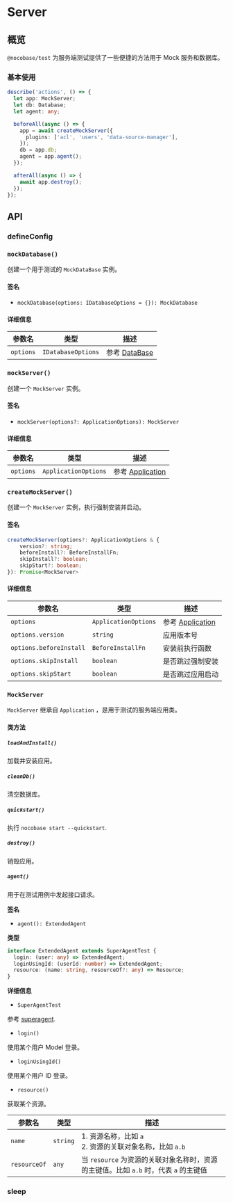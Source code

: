 # Server

## 概览

`@nocobase/test` 为服务端测试提供了一些便捷的方法用于 Mock 服务和数据库。

### 基本使用

```ts
describe('actions', () => {
  let app: MockServer;
  let db: Database;
  let agent: any;

  beforeAll(async () => {
    app = await createMockServer({
      plugins: ['acl', 'users', 'data-source-manager'],
    });
    db = app.db;
    agent = app.agent();
  });

  afterAll(async () => {
    await app.destroy();
  });
});
```

## API

### defineConfig

### `mockDatabase()`

创建一个用于测试的 `MockDataBase` 实例。

#### 签名

- `mockDatabase(options: IDatabaseOptions = {}): MockDatabase`

#### 详细信息

| 参数名    | 类型               | 描述                                  |
| --------- | ------------------ | ------------------------------------- |
| `options` | `IDatabaseOptions` | 参考 [DataBase](../database/index.md) |

### `mockServer()`

创建一个 `MockServer` 实例。

#### 签名

- `mockServer(options?: ApplicationOptions): MockServer`

#### 详细信息

| 参数名    | 类型                 | 描述                                         |
| --------- | -------------------- | -------------------------------------------- |
| `options` | `ApplicationOptions` | 参考 [Application](../server/application.md) |

### `createMockServer()`

创建一个 `MockServer` 实例，执行强制安装并启动。

#### 签名

```ts
createMockServer(options?: ApplicationOptions & {
    version?: string;
    beforeInstall?: BeforeInstallFn;
    skipInstall?: boolean;
    skipStart?: boolean;
}): Promise<MockServer>
```

#### 详细信息

| 参数名                  | 类型                 | 描述                                         |
| ----------------------- | -------------------- | -------------------------------------------- |
| `options`               | `ApplicationOptions` | 参考 [Application](../server/application.md) |
| `options.version`       | `string`             | 应用版本号                                   |
| `options.beforeInstall` | `BeforeInstallFn`    | 安装前执行函数                               |
| `options.skipInstall`   | `boolean`            | 是否跳过强制安装                             |
| `options.skipStart`     | `boolean`            | 是否跳过应用启动                             |

### `MockServer`

`MockServer` 继承自 `Application` ，是用于测试的服务端应用类。

#### 类方法

##### `loadAndInstall()`

加载并安装应用。

##### `cleanDb()`

清空数据库。

##### `quickstart()`

执行 `nocobase start --quickstart`.

##### `destroy()`

销毁应用。

##### `agent()`

用于在测试用例中发起接口请求。

**签名**

- `agent(): ExtendedAgent`

**类型**

```ts
interface ExtendedAgent extends SuperAgentTest {
  login: (user: any) => ExtendedAgent;
  loginUsingId: (userId: number) => ExtendedAgent;
  resource: (name: string, resourceOf?: any) => Resource;
}
```

**详细信息**

- `SuperAgentTest`

参考 <a href="https://github.com/ladjs/superagent" target="_blank">superagent</a>.

- `login()`

使用某个用户 Model 登录。

- `loginUsingId()`

使用某个用户 ID 登录。

- `resource()`

获取某个资源。

| 参数名       | 类型     | 描述                                                                                 |
| ------------ | -------- | ------------------------------------------------------------------------------------ |
| `name`       | `string` | 1. 资源名称，比如 `a` <br /> 2. 资源的关联对象名称，比如 `a.b`                       |
| `resourceOf` | `any`    | 当 `resource` 为资源的关联对象名称时，资源的主键值。比如 `a.b` 时，代表 `a` 的主键值 |

### sleep
